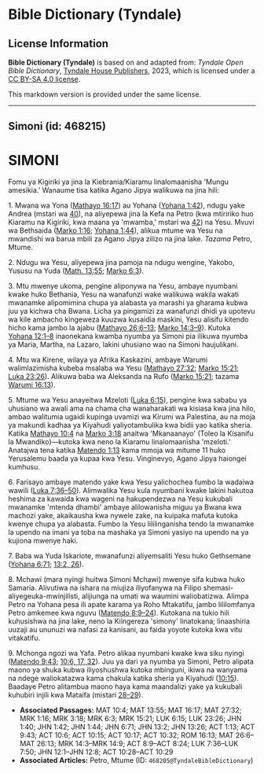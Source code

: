 # Bible Dictionary (Tyndale)

## License Information

**Bible Dictionary (Tyndale)** is based on and adapted from: _Tyndale Open Bible Dictionary_, [Tyndale House Publishers](https://tyndaleopenresources.com/), 2023, which is licensed under a [CC BY-SA 4.0 license](https://creativecommons.org/licenses/by-sa/4.0/legalcode.en).

This markdown version is provided under the same license.



--------------------------------

## Simoni (id: 468215)

SIMONI
======

Fomu ya Kigiriki ya jina la Kiebrania/Kiaramu linalomaanisha 'Mungu amesikia.' Wanaume tisa katika Agano Jipya walikuwa na jina hili:

1\. Mwana wa Yona ([Mathayo 16:17](https://ref.ly/Matt16:17)) au Yohana ([Yohana 1:42](https://ref.ly/John1:42)), ndugu yake Andrea (mstari wa [40](https://ref.ly/John1:40)), na aliyepewa jina la Kefa na Petro (kwa mtiririko huo Kiaramu na Kigiriki, kwa maana ya 'mwamba,' mstari wa [42](https://ref.ly/John1:42)) na Yesu. Mvuvi wa Bethsaida ([Marko 1:16](https://ref.ly/Mark1:16); [Yohana 1:44](https://ref.ly/John1:44)), alikua mtume wa Yesu na mwandishi wa barua mbili za Agano Jipya zilizo na jina lake. *Tazama* Petro, Mtume.

2\. Ndugu wa Yesu, aliyepewa jina pamoja na ndugu wengine, Yakobo, Yususu na Yuda ([Math. 13:55](https://ref.ly/Matt13:55); [Marko 6:3](https://ref.ly/Mark6:3)).

3\. Mtu mwenye ukoma, pengine aliponywa na Yesu, ambaye nyumbani kwake huko Bethania, Yesu na wanafunzi wake walikuwa wakila wakati mwanamke alipomimina chupa ya alabasta ya marashi ya gharama kubwa juu ya kichwa cha Bwana. Licha ya pingamizi za wanafunzi dhidi ya upotevu wa kile ambacho kingeweza kuuzwa kusaidia maskini, Yesu alisifu kitendo hicho kama jambo la ajabu ([Mathayo 26:6–13](https://ref.ly/Matt26:6-Matt26:13); [Marko 14:3–9](https://ref.ly/Mark14:3-Mark14:9)). Kutoka [Yohana 12:1–8](https://ref.ly/John12:1-John12:8) inaonekana kwamba nyumba ya Simoni pia ilikuwa nyumba ya Maria, Martha, na Lazaro, lakini uhusiano wao na Simoni haujulikani.

4\. Mtu wa Kirene, wilaya ya Afrika Kaskazini, ambaye Warumi walimlazimisha kubeba msalaba wa Yesu ([Mathayo 27:32](https://ref.ly/Matt27:32); [Marko 15:21](https://ref.ly/Mark15:21); [Luka 23:26](https://ref.ly/Luke23:26)). Alikuwa baba wa Aleksanda na Rufo ([Marko 15:21](https://ref.ly/Mark15:21); tazama [Warumi 16:13](https://ref.ly/Rom16:13)).

5\. Mtume wa Yesu anayeitwa Mzeloti ([Luka 6:15](https://ref.ly/Luke6:15)), pengine kwa sababu ya uhusiano wa awali ama na chama cha wanaharakati wa kisiasa kwa jina hilo, ambao walitumia ugaidi kupinga uvamizi wa Kirumi wa Palestina, au na moja ya makundi kadhaa ya Kiyahudi yaliyotambulika kwa bidii yao katika sheria. Katika [Mathayo 10:4](https://ref.ly/Matt10:4) na [Marko 3:18](https://ref.ly/Mark3:18) anaitwa 'Mkanaanayo' (Toleo la Kisanifu la Mwandiko)—kutoka kwa neno la Kiaramu linalomaanisha 'mzeloti.' Anatajwa tena katika [Matendo 1:13](https://ref.ly/Acts1:13) kama mmoja wa mitume 11 huko Yerusalemu baada ya kupaa kwa Yesu. Vinginevyo, Agano Jipya haiongei kumhusu.

6\. Farisayo ambaye matendo yake kwa Yesu yalichochea fumbo la wadaiwa wawili ([Luka 7:36–50](https://ref.ly/Luke7:36-Luke7:50)). Alimwalika Yesu kula nyumbani kwake lakini hakutoa heshima za kawaida kwa wageni na hakupendezwa na Yesu kukubali mwanamke 'mtenda dhambi' ambaye alilowanisha miguu ya Bwana kwa machozi yake, akaikausha kwa nywele zake, na kuipaka mafuta kutoka kwenye chupa ya alabasta. Fumbo la Yesu lililinganisha tendo la mwanamke la upendo na imani ya toba na mashaka ya Simoni yasiyo na upendo na ya kujiona mwenye haki.

7\. Baba wa Yuda Iskariote, mwanafunzi aliyemsaliti Yesu huko Gethsemane ([Yohana 6:71](https://ref.ly/John6:71); [13:2, 26](https://ref.ly/John13:2,John13:26)).

8\. Mchawi (mara nyingi huitwa Simoni Mchawi) mwenye sifa kubwa huko Samaria. Alivutiwa na ishara na miujiza iliyofanywa na Filipo shemasi\-aliyegeuka\-mwinjilisti, alijiunga na umati wa waumini waliobatizwa. Alimpa Petro na Yohana pesa ili apate karama ya Roho Mtakatifu, jambo lililomfanya Petro amkemee kwa nguvu ([Matendo 8:9–24](https://ref.ly/Acts8:9-Acts8:24)). Kutokana na tukio hili kuhusishwa na jina lake, neno la Kiingereza 'simony' linatokana; linaashiria uuzaji au ununuzi wa nafasi za kanisani, au faida yoyote kutoka kwa vitu vitakatifu.

9\. Mchonga ngozi wa Yafa. Petro alikaa nyumbani kwake kwa siku nyingi ([Matendo 9:43](https://ref.ly/Acts9:43); [10:6, 17, 32](https://ref.ly/Acts10:6,Acts10:17,Acts10:32)). Juu ya dari ya nyumba ya Simoni, Petro alipata maono ya shuka kubwa iliyoshushwa kutoka mbinguni, ikiwa na wanyama na ndege waliokatazwa kama chakula katika sheria ya Kiyahudi ([10:15](https://ref.ly/Acts10:15)). Baadaye Petro alitambua maono haya kama maandalizi yake ya kukubali kuhubiri injili kwa Mataifa (mistari [28–29](https://ref.ly/Acts10:28-Acts10:29)).

* **Associated Passages:** MAT 10:4; MAT 13:55; MAT 16:17; MAT 27:32; MRK 1:16; MRK 3:18; MRK 6:3; MRK 15:21; LUK 6:15; LUK 23:26; JHN 1:40; JHN 1:42; JHN 1:44; JHN 6:71; JHN 13:2; JHN 13:26; ACT 1:13; ACT 9:43; ACT 10:6; ACT 10:15; ACT 10:17; ACT 10:32; ROM 16:13; MAT 26:6–MAT 26:13; MRK 14:3–MRK 14:9; ACT 8:9–ACT 8:24; LUK 7:36–LUK 7:50; JHN 12:1–JHN 12:8; ACT 10:28–ACT 10:29
* **Associated Articles:** Petro, Mtume (ID: `468205@TyndaleBibleDictionary`)

